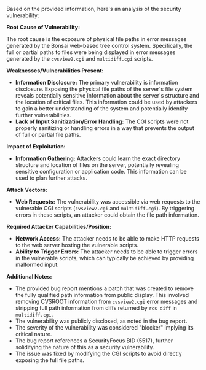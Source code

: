 Based on the provided information, here's an analysis of the security vulnerability:

**Root Cause of Vulnerability:**

The root cause is the exposure of physical file paths in error messages generated by the Bonsai web-based tree control system. Specifically, the full or partial paths to files were being displayed in error messages generated by the `cvsview2.cgi` and `multidiff.cgi` scripts.

**Weaknesses/Vulnerabilities Present:**

- **Information Disclosure:** The primary vulnerability is information disclosure. Exposing the physical file paths of the server's file system reveals potentially sensitive information about the server's structure and the location of critical files. This information could be used by attackers to gain a better understanding of the system and potentially identify further vulnerabilities.
- **Lack of Input Sanitization/Error Handling:** The CGI scripts were not properly sanitizing or handling errors in a way that prevents the output of full or partial file paths.

**Impact of Exploitation:**

- **Information Gathering:** Attackers could learn the exact directory structure and location of files on the server, potentially revealing sensitive configuration or application code. This information can be used to plan further attacks.

**Attack Vectors:**

- **Web Requests:** The vulnerability was accessible via web requests to the vulnerable CGI scripts (`cvsview2.cgi` and `multidiff.cgi`). By triggering errors in these scripts, an attacker could obtain the file path information.

**Required Attacker Capabilities/Position:**

- **Network Access:** The attacker needs to be able to make HTTP requests to the web server hosting the vulnerable scripts.
- **Ability to Trigger Errors:** The attacker needs to be able to trigger errors in the vulnerable scripts, which can typically be achieved by providing malformed input.

**Additional Notes:**

- The provided bug report mentions a patch that was created to remove the fully qualified path information from public display. This involved removing CVSROOT information from `cvsview2.cgi` error messages and stripping full path information from diffs returned by `rcs diff` in `multidiff.cgi`.
- The vulnerability was publicly disclosed, as noted in the bug report.
- The severity of the vulnerability was considered "blocker" implying its critical nature.
- The bug report references a SecurityFocus BID (5517), further solidifying the nature of this as a security vulnerability.
- The issue was fixed by modifying the CGI scripts to avoid directly exposing the full file paths.